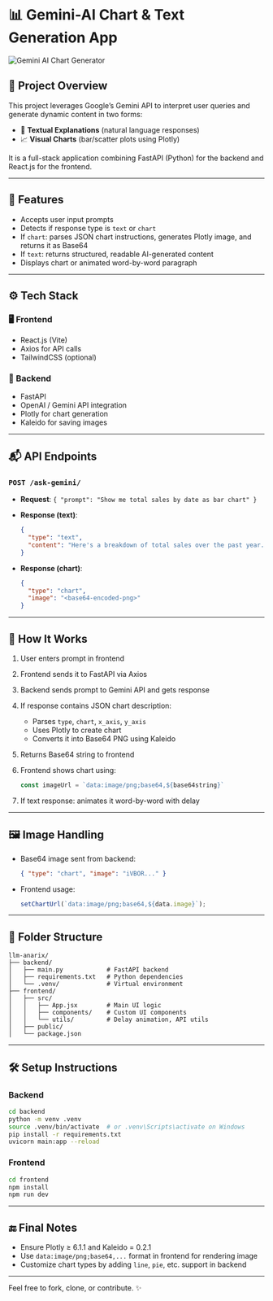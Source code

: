 # 📊 Gemini-AI Chart & Text Generation App

![Gemini AI Chart Generator](https://drive.google.com/uc?export=view\&id=179Y3R6Psa2Ql8zPpQeyupDT5tyVfRh0d)

## 🌟 Project Overview

This project leverages Google’s Gemini API to interpret user queries and generate dynamic content in two forms:

* 📄 **Textual Explanations** (natural language responses)
* 📈 **Visual Charts** (bar/scatter plots using Plotly)

It is a full-stack application combining FastAPI (Python) for the backend and React.js for the frontend.

---

## 🚀 Features

* Accepts user input prompts
* Detects if response type is `text` or `chart`
* If `chart`: parses JSON chart instructions, generates Plotly image, and returns it as Base64
* If `text`: returns structured, readable AI-generated content
* Displays chart or animated word-by-word paragraph

---

## ⚙️ Tech Stack

### 🖥️ Frontend

* React.js (Vite)
* Axios for API calls
* TailwindCSS (optional)

### 🧠 Backend

* FastAPI
* OpenAI / Gemini API integration
* Plotly for chart generation
* Kaleido for saving images

---

## 📬 API Endpoints

### `POST /ask-gemini/`

* **Request**: `{ "prompt": "Show me total sales by date as bar chart" }`
* **Response (text)**:

  ```json
  {
    "type": "text",
    "content": "Here's a breakdown of total sales over the past year..."
  }
  ```
* **Response (chart)**:

  ```json
  {
    "type": "chart",
    "image": "<base64-encoded-png>"
  }
  ```

---

## 🧠 How It Works

1. User enters prompt in frontend
2. Frontend sends it to FastAPI via Axios
3. Backend sends prompt to Gemini API and gets response
4. If response contains JSON chart description:

   * Parses `type`, `chart`, `x_axis`, `y_axis`
   * Uses Plotly to create chart
   * Converts it into Base64 PNG using Kaleido
5. Returns Base64 string to frontend
6. Frontend shows chart using:

   ```js
   const imageUrl = `data:image/png;base64,${base64string}`
   ```
7. If text response: animates it word-by-word with delay

---

## 🖼️ Image Handling

* Base64 image sent from backend:

  ```json
  { "type": "chart", "image": "iVBOR..." }
  ```
* Frontend usage:

  ```js
  setChartUrl(`data:image/png;base64,${data.image}`);
  ```

---

## 📁 Folder Structure

```
llm-anarix/
├── backend/
│   ├── main.py            # FastAPI backend
│   ├── requirements.txt   # Python dependencies
│   └── .venv/             # Virtual environment
├── frontend/
│   ├── src/
│   │   ├── App.jsx        # Main UI logic
│   │   ├── components/    # Custom UI components
│   │   └── utils/         # Delay animation, API utils
│   ├── public/
│   └── package.json
```

---

## 🛠️ Setup Instructions

### Backend

```bash
cd backend
python -m venv .venv
source .venv/bin/activate  # or .venv\Scripts\activate on Windows
pip install -r requirements.txt
uvicorn main:app --reload
```

### Frontend

```bash
cd frontend
npm install
npm run dev
```

---

## 🔚 Final Notes

* Ensure Plotly ≥ 6.1.1 and Kaleido = 0.2.1
* Use `data:image/png;base64,...` format in frontend for rendering image
* Customize chart types by adding `line`, `pie`, etc. support in backend

---

Feel free to fork, clone, or contribute. ✨
